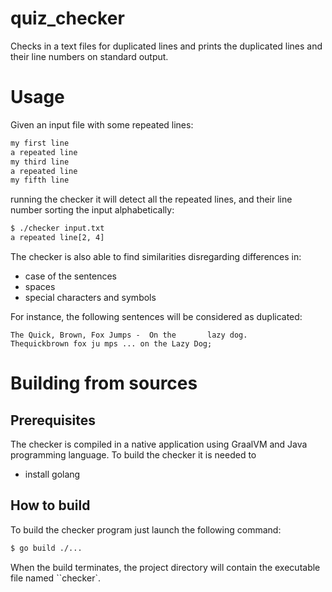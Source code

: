 # quiz_checker
Checks in a text files for duplicated lines and prints the duplicated lines and their line numbers on standard output.

# Usage
Given an input file with some repeated lines:
```bash
my first line
a repeated line
my third line
a repeated line
my fifth line
```
running the checker it will detect all the repeated lines, and their line number sorting the input alphabetically:
```bash
$ ./checker input.txt
a repeated line[2, 4]
```

The checker is also able to find similarities disregarding differences in:
- case of the sentences
- spaces
- special characters and symbols

For instance, the following sentences will be considered as duplicated:

```
The Quick, Brown, Fox Jumps -  On the       lazy dog.
Thequickbrown fox ju mps ... on the Lazy Dog;
```

# Building from sources

## Prerequisites
The checker is compiled in a native application using GraalVM and Java programming language. 
To build the checker it is needed to 
- install golang 

## How to build
To build the checker program just launch the following command:
```bash 
$ go build ./...
```

When the build terminates, the project directory will contain the executable file named ``checker`.